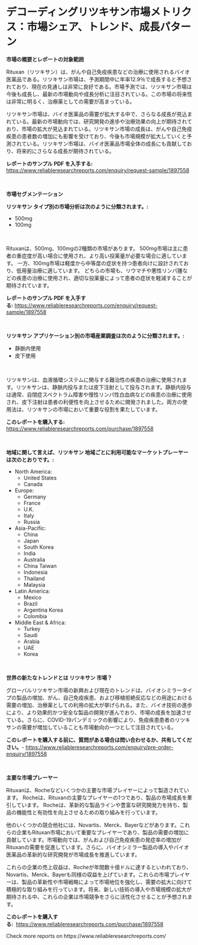 <p><h1>デコーディングリツキサン市場メトリクス：市場シェア、トレンド、成長パターン</h1></p><p><strong>市場の概要とレポートの対象範囲</strong></p>
<p><p>Rituxan（リツキサン）は、がんや自己免疫疾患などの治療に使用されるバイオ医薬品である。リツキサン市場は、予測期間中に年率12.9％で成長すると予想されており、現在の見通しは非常に良好である。市場予測では、リツキサン市場は今後も成長し、最新の市場動向や成長分析に注目されている。この市場の将来性は非常に明るく、治療薬としての需要が高まっている。</p><p>リツキサン市場は、バイオ医薬品の需要が拡大する中で、さらなる成長が見込まれている。最新の市場動向では、研究開発の進歩や治療効果の向上が期待されており、市場の拡大が見込まれている。リツキサン市場の成長は、がんや自己免疫疾患の患者数の増加にも影響を受けており、今後も市場規模が拡大していくと予測されている。リツキサン市場は、バイオ医薬品市場全体の成長にも貢献しており、将来的にさらなる成長が期待されている。</p></p>
<p><strong>レポートのサンプル PDF を入手する:</strong> <a href="https://www.reliableresearchreports.com/enquiry/request-sample/1897558">https://www.reliableresearchreports.com/enquiry/request-sample/1897558</a></p>
<p>&nbsp;</p>
<p><strong>市場セグメンテーション</strong></p>
<p><strong>リツキサン タイプ別の市場分析は次のように分類されます。:</strong></p>
<p><ul><li>500mg</li><li>100mg</li></ul></p>
<p>&nbsp;</p>
<p><p>Rituxanは、500mg、100mgの2種類の市場があります。 500mg市場は主に患者の重症度が高い場合に使用され、より高い投薬量が必要な場合に適しています。 一方、100mg市場は軽度から中等度の症状を持つ患者向けに設計されており、低用量治療に適しています。 どちらの市場も、リウマチや悪性リンパ腫などの疾患の治療に使用され、適切な投薬量によって患者の症状を軽減することが期待されています。</p></p>
<p><strong>レポートのサンプル PDF を入手する:</strong>&nbsp;<a href="https://www.reliableresearchreports.com/enquiry/request-sample/1897558">https://www.reliableresearchreports.com/enquiry/request-sample/1897558</a></p>
<p>&nbsp;</p>
<p><strong> リツキサン アプリケーション別の市場産業調査は次のように分類されます。:</strong></p>
<p><ul><li>静脈内使用</li><li>皮下使用</li></ul></p>
<p>&nbsp;</p>
<p><p>リツキサンは、血液循環システムに関与する難治性の疾患の治療に使用されます。リツキサンは、静脈内投与または皮下注射として投与されます。静脈内投与は通常、自閉症スペクトラム障害や慢性リンパ性白血病などの疾患の治療に使用され、皮下注射は患者の利便性を向上させるために開発されました。両方の使用法は、リツキサンの市場において重要な役割を果たしています。</p></p>
<p><strong>このレポートを購入する:</strong>&nbsp; <a href="https://www.reliableresearchreports.com/purchase/1897558">https://www.reliableresearchreports.com/purchase/1897558</a></p>
<p>&nbsp;</p>
<p><strong>地域に関して言えば、リツキサン 地域ごとに利用可能なマーケットプレーヤーは次のとおりです。:</strong></p>
<p><ul>
    <li>
        North America:
        <ul>
            <li>United States</li>
            <li>Canada</li>
        </ul>
    </li>
    <li>
        Europe:
        <ul>
            <li>Germany</li>
            <li>France</li>
            <li>U.K.</li>
            <li>Italy</li>
            <li>Russia</li>
        </ul>
    </li>
    <li>
        Asia-Pacific:
        <ul>
            <li>China</li>
            <li>Japan</li>
            <li>South Korea</li>
            <li>India</li>
            <li>Australia</li>
            <li>China Taiwan</li>
            <li>Indonesia</li>
            <li>Thailand</li>
            <li>Malaysia</li>
        </ul>
    </li>
    <li>
        Latin America:
        <ul>
            <li>Mexico</li>
            <li>Brazil</li>
            <li>Argentina Korea</li>
            <li>Colombia</li>
        </ul>
    </li>
    <li>
        Middle East & Africa:
        <ul>
            <li>Turkey</li>
            <li>Saudi</li>
            <li>Arabia</li>
            <li>UAE</li>
            <li>Korea</li>
        </ul>
    </li>
    </ul></p>
<p>&nbsp;</p>
<p><strong>世界の新たなトレンドとは リツキサン 市場？</strong></p>
<p><p>グローバルリツキサン市場の新興および現在のトレンドは、バイオシミラータイプの製品の増加、がん、自己免疫疾患、および移植拒絶反応などの用途における需要の増加、治療薬としての利用の拡大が挙げられる。また、バイオ技術の進歩により、より効果的かつ安全な製品の開発が進んでおり、市場の成長を加速させている。さらに、COVID-19パンデミックの影響により、免疫疾患患者のリツキサンの需要が増加していることも市場動向の一つとして注目されている。</p></p>
<p><strong>このレポートを購入する前に、質問がある場合は問い合わせるか、共有してください。</strong>- <a href="https://www.reliableresearchreports.com/enquiry/pre-order-enquiry/1897558">https://www.reliableresearchreports.com/enquiry/pre-order-enquiry/1897558</a></p>
<p>&nbsp;</p>
<p><strong>主要な市場プレーヤー</strong></p>
<p><p>Rituxanは、Rocheなどいくつかの主要な市場プレイヤーによって製造されています。 Rocheは、Rituxanの主要なプレイヤーの1つであり、製品の市場成長を牽引しています。 Rocheは、革新的な製品ラインや豊富な研究開発力を持ち、製品の機能性と有効性を向上させるための取り組みを行っています。 </p><p>他のいくつかの競合他社には、Novartis、Merck、Bayerなどがあります。これらの企業もRituxan市場において重要なプレイヤーであり、製品の需要の増加に貢献しています。市場動向では、がんおよび自己免疫疾患の発症率の増加がRituxanの需要を促進しています。さらに、バイオシミラー製品の導入やバイオ医薬品の革新的な研究開発が市場成長を推進しています。</p><p>これらの企業の売上収益は、Rocheが年間数十億ドルに達するといわれており、Novartis、Merck、Bayerも同様の収益を上げています。これらの市場プレイヤーは、製品の革新性や市場戦略によって市場地位を強化し、需要の拡大に向けて積極的な取り組みを行っています。将来、新しい技術の導入や市場規模の拡大が期待される中、これらの企業は市場競争をさらに活性化させることが予想されます。</p></p>
<p><strong>このレポートを購入する:</strong>&nbsp;&nbsp;<a href="https://www.reliableresearchreports.com/purchase/1897558">https://www.reliableresearchreports.com/purchase/1897558</a></p>
<p>Check more reports on https://www.reliableresearchreports.com/</p>
